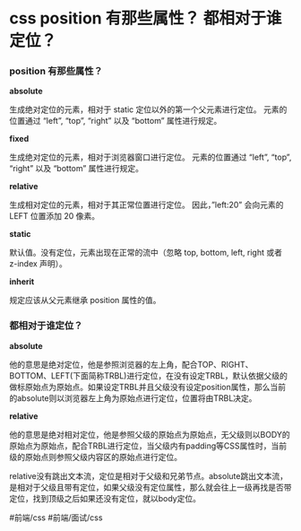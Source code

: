 # css position 有那些属性？ 都相对于谁定位？

### position 有那些属性？

**absolute**

生成绝对定位的元素，相对于 static 定位以外的第一个父元素进行定位。
元素的位置通过 “left”, “top”, “right” 以及 “bottom” 属性进行规定。

**fixed**

生成绝对定位的元素，相对于浏览器窗口进行定位。
元素的位置通过 “left”, “top”, “right” 以及 “bottom” 属性进行规定。

**relative**

生成相对定位的元素，相对于其正常位置进行定位。
因此，”left:20” 会向元素的 LEFT 位置添加 20 像素。

**static**

默认值。没有定位，元素出现在正常的流中（忽略 top, bottom, left, right 或者 z-index 声明）。

**inherit**

规定应该从父元素继承 position 属性的值。



### 都相对于谁定位？

**absolute**

他的意思是绝对定位，他是参照浏览器的左上角，配合TOP、RIGHT、BOTTOM、LEFT(下面简称TRBL)进行定位，在没有设定TRBL，默认依据父级的做标原始点为原始点。如果设定TRBL并且父级没有设定position属性，那么当前的absolute则以浏览器左上角为原始点进行定位，位置将由TRBL决定。

**relative**

他的意思是绝对相对定位，他是参照父级的原始点为原始点，无父级则以BODY的原始点为原始点，配合TRBL进行定位，当父级内有padding等CSS属性时，当前级的原始点则参照父级内容区的原始点进行定位。

relative没有跳出文本流，定位是相对于父级和兄弟节点。absolute跳出文本流，是相对于父级且带有定位，如果父级没有定位属性，那么就会往上一级再找是否带定位，找到顶级之后如果还没有定位，就以body定位。 


#前端/css #前端/面试/css